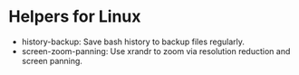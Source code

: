 # Helpers for Linux

 * history-backup: Save bash history to backup files regularly.
 * screen-zoom-panning: Use xrandr to zoom via resolution reduction and screen panning.
